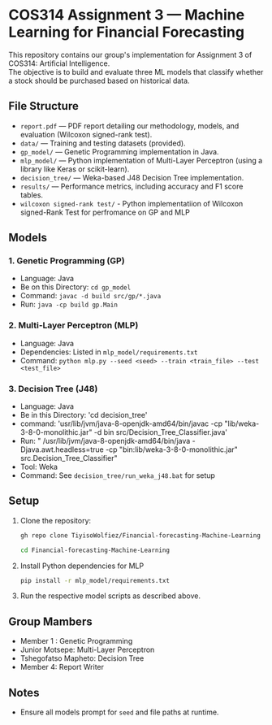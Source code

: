 # COS314 Assignment 3 — Machine Learning for Financial Forecasting

This repository contains our group's implementation for Assignment 3 of COS314: Artificial Intelligence.  
The objective is to build and evaluate three ML models that classify whether a stock should be purchased based on historical data.

## File Structure

- `report.pdf` — PDF report detailing our methodology, models, and evaluation (Wilcoxon signed-rank test).
- `data/` — Training and testing datasets (provided).
- `gp_model/` — Genetic Programming implementation in Java.
- `mlp_model/` — Python implementation of Multi-Layer Perceptron (using a library like Keras or scikit-learn).
- `decision_tree/` — Weka-based J48 Decision Tree implementation.
- `results/` — Performance metrics, including accuracy and F1 score tables.
- `wilcoxon signed-rank test/` - Python implementatiion of Wilcoxon signed-Rank Test for perfromance on GP and MLP

##  Models

### 1. Genetic Programming (GP)
- Language: Java
- Be on this Directory: `cd gp_model`
- Command: `javac -d build src/gp/*.java`
- Run: `java -cp build gp.Main`

### 2. Multi-Layer Perceptron (MLP)
- Language: Java
- Dependencies: Listed in `mlp_model/requirements.txt`
- Command: `python mlp.py --seed <seed> --train <train_file> --test <test_file>`

### 3. Decision Tree (J48)
- Language: Java
- Be in this Directory: 'cd decision_tree'
- command: 'usr/lib/jvm/java-8-openjdk-amd64/bin/javac -cp "lib/weka-3-8-0-monolithic.jar" -d bin src/Decision_Tree_Classifier.java'
- Run: " /usr/lib/jvm/java-8-openjdk-amd64/bin/java -Djava.awt.headless=true -cp "bin:lib/weka-3-8-0-monolithic.jar" src.Decision_Tree_Classifier"
- Tool: Weka
- Command: See `decision_tree/run_weka_j48.bat` for setup

##  Setup

1. Clone the repository:
   ```bash
   gh repo clone TiyisoWolfiez/Financial-forecasting-Machine-Learning
   ```
   ```bash
   cd Financial-forecasting-Machine-Learning
   ```

2. Install Python dependencies for MLP
   ```bash
   pip install -r mlp_model/requirements.txt
   ```
3. Run the respective model scripts as described above.

## Group Mambers
  - Member 1 : Genetic Programming
  - Junior Motsepe: Multi-Layer Perceptron
  - Tshegofatso Mapheto: Decision Tree
  - Member 4: Report Writer

## Notes
 - Ensure all models prompt for `seed` and file paths at runtime.

